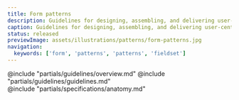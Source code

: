 ```yaml
---
title: Form patterns
description: Guidelines for designing, assembling, and delivering user-centric forms comprised of Helios form components and primitives.
caption: Guidelines for designing, assembling, and delivering user-centric forms comprised of Helios form components and primitives.
status: released
previewImage: assets/illustrations/patterns/form-patterns.jpg
navigation:
  keywords: ['form', 'patterns', 'patterns', 'fieldset']
---
```


<section data-tab="Overview">
  @include "partials/guidelines/overview.md"
  @include "partials/guidelines/guidelines.md"
</section>

<section data-tab="Specifications">
  @include "partials/specifications/anatomy.md"
</section>
